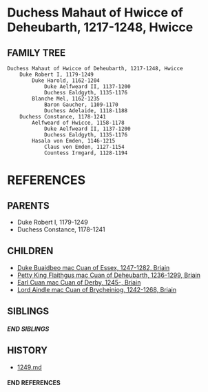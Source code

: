 # Duchess Mahaut of Hwicce of Deheubarth, 1217-1248, Hwicce

## FAMILY TREE 
```
Duchess Mahaut of Hwicce of Deheubarth, 1217-1248, Hwicce
    Duke Robert I, 1179-1249    
        Duke Harold, 1162-1204
            Duke Aelfweard II, 1137-1200
            Duchess Ealdgyth, 1135-1176
        Blanche Mel, 1162-1235
            Baron Gaucher, 1109-1170
            Duchess Adelaide, 1118-1188
    Duchess Constance, 1178-1241
        Aelfweard of Hwicce, 1158-1178
            Duke Aelfweard II, 1137-1200
            Duchess Ealdgyth, 1135-1176
        Hasala von Emden, 1146-1215
            Claus von Emden, 1127-1154
            Countess Irmgard, 1128-1194
```


# REFERENCES

## PARENTS 
* Duke Robert I, 1179-1249
* Duchess Constance, 1178-1241

## CHILDREN 
* [Duke Buaidbeo mac Cuan of Essex, 1247-1282, Briain](p/buaidbeo_mac_cuan_1247.md)
* [Petty King Flaithgus mac Cuan of Deheubarth, 1236-1299, Briain](p/flaithgus_mac_cuan_1236.md)
* [Earl Cuan mac Cuan of Derby, 1245-, Briain](p/cuan_mac_cuan_1245.md)
* [Lord Aindle mac Cuan of Brycheiniog, 1242-1268, Briain](p/aindle_mac_cuan_1242.md)

## SIBLINGS

##### END SIBLINGS  
## HISTORY
* [1249.md](../h/1249.md)

#### END REFERENCES
